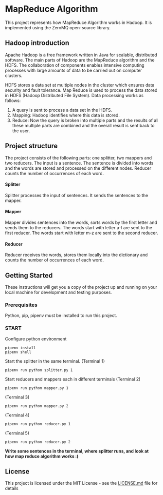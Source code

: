 # MapReduce Algorithm

This project represents how MapReduce Algorithm works in Hadoop. It is implemented using the ZeroMQ open-source library.

## Hadoop introduction

Apache Hadoop is a free framework written in Java for scalable, distributed software. The main parts of Hadoop are the MapReduce algorithm and the HDFS. The collaboration of components enables intensive computing processes with large amounts of data to be carried out on computer clusters.

HDFS stores a data set at multiple nodes in the cluster which ensures data security and fault tolerance.
Map Reduce is used to process the data stored in HDFS (Hadoop Distributed File System). 
Data processing works as follows: 
1) A query is sent to process a data set in the HDFS. 
2) Mapping: Hadoop identifies where this data is stored. 
3) Reduce: Now the query is broken into multiple parts and the results of all these multiple parts are combined and the overall result is sent back to the user.

## Project structure

The project consists of the following parts: one splitter, two mappers and two reducers. 
The input is a sentence. The sentence is divided into words and the words are stored and processed on the different nodes. Reducer counts the number of occurrences of each word. 

#### Splitter

Splitter processes the input of sentences. It sends the sentences to the mapper.

#### Mapper

Mapper divides sentences into the words, sorts words by the first letter and sends them to the reducers. The words start with letter a-l are sent to the first reducer. The words start with letter m-z are sent to the second reducer. 

#### Reducer 

Reducer receives the words, stores them locally into the dictionary and counts the number of occurrences of each word. 

## Getting Started

These instructions will get you a copy of the project up and running on your local machine for development and testing purposes.

### Prerequisites

Python, pip, pipenv must be installed to run this project.

### START

Configure python environment

```
pipenv install
pipenv shell
```

Start the splitter in the same terminal.
(Terminal 1)
```
pipenv run python splitter.py 1
```
Start reducers and mappers each in different terminals
(Terminal 2)
```
pipenv run python mapper.py 1
```
(Terminal 3)
```
pipenv run python mapper.py 2
```
(Terminal 4)
```
pipenv run python reducer.py 1
```
(Terminal 5)
```
pipenv run python reducer.py 2
```

**Write some sentences in the terminal, where splitter runs, and look at how map reduce algorithm works :)**

## License

This project is licensed under the MIT License - see the [LICENSE.md](LICENSE.md) file for details

